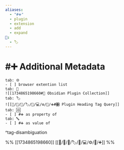 ```yaml
---
aliases:
  - "#➕"
  - plugin
  - extension
  - add
  - expand
📁:
  - 🏷️
---
```

# #➕ Additional Metadata

```tabs
tab: 🌐
- [ ] browser extention list
tab: 💟
![[1734865198660#🔢 Obsidian Plugin Collection]]
tab: 🏷️
![[📁/🧠/🏁/🏷️/📁/💻/⚙️/💟/➕#🎛️ Plugin Heading Tag Query]]
tab: 🆔
- [ ] #➕ as property of
tab: 🔤
- [ ] #➕ as value of 
```

^tag-disambiguation

%%
[[1734865198660]]
[[📁/🧠/🏁/🏷️/📁/💻/⚙️/💟/➕]]
%%